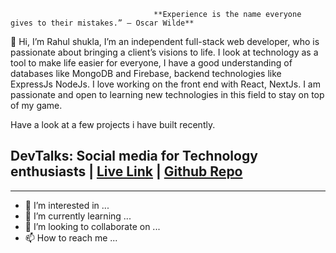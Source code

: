                                     **Experience is the name everyone gives to their mistakes.” – Oscar Wilde** 

👋 Hi, I’m Rahul shukla, I’m an independent full-stack web developer, who is passionate about bringing a client’s visions to life. I look at technology as a tool to make life easier for everyone, I have a good understanding of databases like MongoDB and Firebase, backend technologies like ExpressJs NodeJs. I love working on the front end with React, NextJs. I am passionate and open to learning new technologies in this field to stay on top of my game.

Have a look at a few projects i have built recently.

## DevTalks: Social media for Technology enthusiasts | [Live Link](https://determined-pike-9e5056.netlify.app/) | [Github Repo](https://github.com/RahulShuklaTech/dev-talk-front)
---






- 👀 I’m interested in ...
- 🌱 I’m currently learning ...
- 💞️ I’m looking to collaborate on ...
- 📫 How to reach me ...

<!---
RahulShuklaTech/RahulShuklaTech is a ✨ special ✨ repository because its `README.md` (this file) appears on your GitHub profile.
You can click the Preview link to take a look at your changes.
--->
